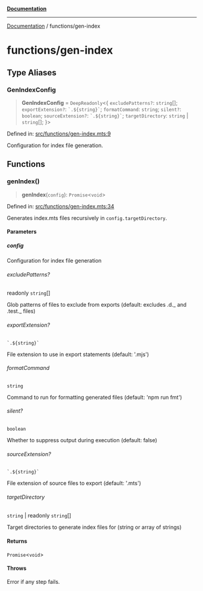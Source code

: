 [**Documentation**](../README.md)

---

[Documentation](../README.md) / functions/gen-index

# functions/gen-index

## Type Aliases

### GenIndexConfig

> **GenIndexConfig** = `DeepReadonly`\<\{ `excludePatterns?`: `string`[]; `exportExtension?`: `` `.${string}` ``; `formatCommand`: `string`; `silent?`: `boolean`; `sourceExtension?`: `` `.${string}` ``; `targetDirectory`: `string` \| `string`[]; \}\>

Defined in: [src/functions/gen-index.mts:9](https://github.com/noshiro-pf/ts-repo-utils/blob/main/src/functions/gen-index.mts#L9)

Configuration for index file generation.

## Functions

### genIndex()

> **genIndex**(`config`): `Promise`\<`void`\>

Defined in: [src/functions/gen-index.mts:34](https://github.com/noshiro-pf/ts-repo-utils/blob/main/src/functions/gen-index.mts#L34)

Generates index.mts files recursively in `config.targetDirectory`.

#### Parameters

##### config

Configuration for index file generation

###### excludePatterns?

readonly `string`[]

Glob patterns of files to exclude from exports (default: excludes .d._ and .test._ files)

###### exportExtension?

`` `.${string}` ``

File extension to use in export statements (default: '.mjs')

###### formatCommand

`string`

Command to run for formatting generated files (default: 'npm run fmt')

###### silent?

`boolean`

Whether to suppress output during execution (default: false)

###### sourceExtension?

`` `.${string}` ``

File extension of source files to export (default: '.mts')

###### targetDirectory

`string` \| readonly `string`[]

Target directories to generate index files for (string or array of strings)

#### Returns

`Promise`\<`void`\>

#### Throws

Error if any step fails.
